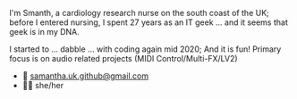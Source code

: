 I'm Smanth, a cardiology research nurse on the south coast of the UK; before I entered nursing, I spent 27 years as an IT geek ... and it seems that geek is in my DNA.

I started to ... dabble ... with coding again mid 2020; And it is fun!
Primary focus is on audio related projects (MIDI Control/Multi-FX/LV2)
- :email: samantha.uk.github@gmail.com
- :rainbow_flag: she/her

